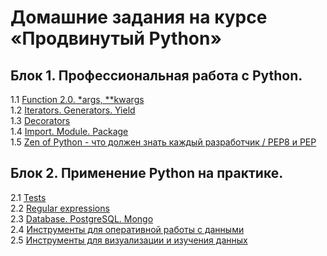 # Домашние задания на курсе «Продвинутый Python»

## Блок 1. Профессиональная работа с Python.
1.1 [Function 2.0. *args, \**kwargs](1.1.Function2.0.args.kwargs/)  
1.2 [Iterators. Generators. Yield](1.2.Iterators.Generators.Yield/)  
1.3 [Decorators](1.3.Decorators)  
1.4 [Import. Module. Package](1.4.Import.Module.Package)  
1.5 [Zen of Python - что должен знать каждый разработчик / PEP8 и PEP](1.5.Pep8)  

## Блок 2. Применение Python на практике.
2.1 [Tests](2.1.Tests)  
2.2 [Regular expressions](2.2.Regexp)  
2.3 [Database. PostgreSQL. Mongo](2.3.DB.PostgreSQL.Mongo)  
2.4 [Инструменты для оперативной работы с данными](2.4.Data_analysis1)  
2.5 [Инструменты для визуализации и изучения данных](2.5Data_analysis2)  
